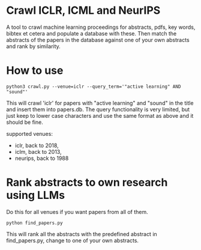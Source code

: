 # Crawl ICLR, ICML and NeurIPS
A tool to crawl machine learning proceedings for abstracts, pdfs, key words, bibtex et cetera and populate a database with these. Then match the abstracts of the papers in the database against one of your own abstracts and rank by similarity.

# How to use

    python3 crawl.py --venue=iclr --query_term='"active learning" AND "sound"'

This will crawl 'iclr' for papers with "active learning" and "sound" in the title and insert them into papers.db. The query functionality is very limited, but just keep to lower case characters and use the same format as above and it should be fine.

supported venues: 
- iclr, back to 2018,
- iclm, back to 2013,
- neurips, back to 1988

# Rank abstracts to own research using LLMs
Do this for all venues if you want papers from all of them.

    python find_papers.py

This will rank all the abstracts with the predefined abstract in find_papers.py, change to one of your own abstracts.
